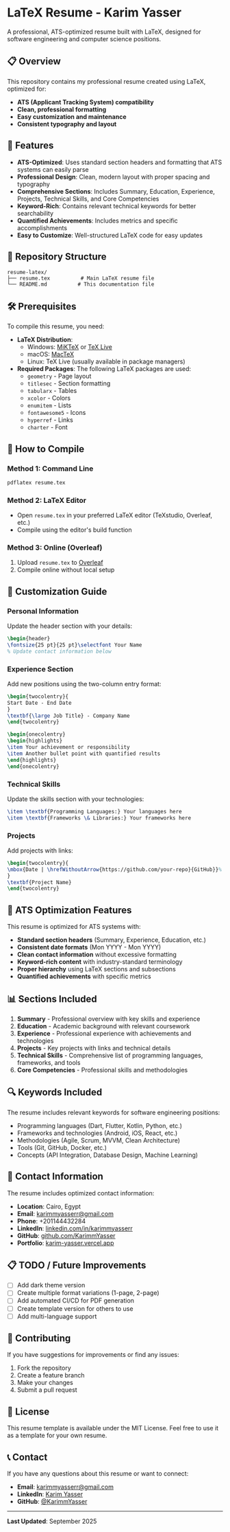 # LaTeX Resume - Karim Yasser

A professional, ATS-optimized resume built with LaTeX, designed for software engineering and computer science positions.

## 📋 Overview

This repository contains my professional resume created using LaTeX, optimized for:

- **ATS (Applicant Tracking System) compatibility**
- **Clean, professional formatting**
- **Easy customization and maintenance**
- **Consistent typography and layout**

## 🚀 Features

- **ATS-Optimized**: Uses standard section headers and formatting that ATS systems can easily parse
- **Professional Design**: Clean, modern layout with proper spacing and typography
- **Comprehensive Sections**: Includes Summary, Education, Experience, Projects, Technical Skills, and Core Competencies
- **Keyword-Rich**: Contains relevant technical keywords for better searchability
- **Quantified Achievements**: Includes metrics and specific accomplishments
- **Easy to Customize**: Well-structured LaTeX code for easy updates

## 📁 Repository Structure

```
resume-latex/
├── resume.tex          # Main LaTeX resume file
└── README.md          # This documentation file
```

## 🛠 Prerequisites

To compile this resume, you need:

- **LaTeX Distribution**:
  - Windows: [MiKTeX](https://miktex.org/) or [TeX Live](https://www.tug.org/texlive/)
  - macOS: [MacTeX](https://www.tug.org/mactex/)
  - Linux: TeX Live (usually available in package managers)
- **Required Packages**: The following LaTeX packages are used:
  - `geometry` - Page layout
  - `titlesec` - Section formatting
  - `tabularx` - Tables
  - `xcolor` - Colors
  - `enumitem` - Lists
  - `fontawesome5` - Icons
  - `hyperref` - Links
  - `charter` - Font

## 🔧 How to Compile

### Method 1: Command Line

```bash
pdflatex resume.tex
```

### Method 2: LaTeX Editor

- Open `resume.tex` in your preferred LaTeX editor (TeXstudio, Overleaf, etc.)
- Compile using the editor's build function

### Method 3: Online (Overleaf)

1. Upload `resume.tex` to [Overleaf](https://www.overleaf.com/)
2. Compile online without local setup

## 📝 Customization Guide

### Personal Information

Update the header section with your details:

```latex
\begin{header}
\fontsize{25 pt}{25 pt}\selectfont Your Name
% Update contact information below
```

### Experience Section

Add new positions using the two-column entry format:

```latex
\begin{twocolentry}{
Start Date - End Date
}
\textbf{\large Job Title} - Company Name
\end{twocolentry}

\begin{onecolentry}
\begin{highlights}
\item Your achievement or responsibility
\item Another bullet point with quantified results
\end{highlights}
\end{onecolentry}
```

### Technical Skills

Update the skills section with your technologies:

```latex
\item \textbf{Programming Languages:} Your languages here
\item \textbf{Frameworks \& Libraries:} Your frameworks here
```

### Projects

Add projects with links:

```latex
\begin{twocolentry}{
\mbox{Date | \hrefWithoutArrow{https://github.com/your-repo}{GitHub}}%
}
\textbf{Project Name}
\end{twocolentry}
```

## 🎯 ATS Optimization Features

This resume is optimized for ATS systems with:

- **Standard section headers** (Summary, Experience, Education, etc.)
- **Consistent date formats** (Mon YYYY - Mon YYYY)
- **Clean contact information** without excessive formatting
- **Keyword-rich content** with industry-standard terminology
- **Proper hierarchy** using LaTeX sections and subsections
- **Quantified achievements** with specific metrics

## 📊 Sections Included

1. **Summary** - Professional overview with key skills and experience
2. **Education** - Academic background with relevant coursework
3. **Experience** - Professional experience with achievements and technologies
4. **Projects** - Key projects with links and technical details
5. **Technical Skills** - Comprehensive list of programming languages, frameworks, and tools
6. **Core Competencies** - Professional skills and methodologies

## 🔍 Keywords Included

The resume includes relevant keywords for software engineering positions:

- Programming languages (Dart, Flutter, Kotlin, Python, etc.)
- Frameworks and technologies (Android, iOS, React, etc.)
- Methodologies (Agile, Scrum, MVVM, Clean Architecture)
- Tools (Git, GitHub, Docker, etc.)
- Concepts (API Integration, Database Design, Machine Learning)

## 📱 Contact Information

The resume includes optimized contact information:

- **Location**: Cairo, Egypt
- **Email**: karimmyasserr@gmail.com
- **Phone**: +201144432284
- **LinkedIn**: [linkedin.com/in/karimmyasserr](https://www.linkedin.com/in/karimmyasserr/)
- **GitHub**: [github.com/KarimmYasser](https://github.com/KarimmYasser)
- **Portfolio**: [karim-yasser.vercel.app](https://karim-yasser.vercel.app)

## 📋 TODO / Future Improvements

- [ ] Add dark theme version
- [ ] Create multiple format variations (1-page, 2-page)
- [ ] Add automated CI/CD for PDF generation
- [ ] Create template version for others to use
- [ ] Add multi-language support

## 🤝 Contributing

If you have suggestions for improvements or find any issues:

1. Fork the repository
2. Create a feature branch
3. Make your changes
4. Submit a pull request

## 📄 License

This resume template is available under the MIT License. Feel free to use it as a template for your own resume.

## 📞 Contact

If you have any questions about this resume or want to connect:

- **Email**: karimmyasserr@gmail.com
- **LinkedIn**: [Karim Yasser](https://www.linkedin.com/in/karimmyasserr/)
- **GitHub**: [@KarimmYasser](https://github.com/KarimmYasser)

---

**Last Updated**: September 2025
